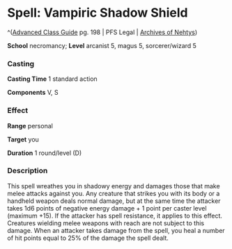 # Spell: Vampiric Shadow Shield

^([Advanced Class Guide][ss-vampiric-shadow-shield] pg. 198 | PFS Legal | [Archives of Nehtys][sn-vampiric-shadow-shield])

**School** necromancy; **Level** arcanist 5, magus 5, sorcerer/wizard 5

### Casting

**Casting Time** 1 standard action  

**Components** V, S

### Effect

**Range** personal  

**Target** you  

**Duration** 1 round/level (D)

### Description

This spell wreathes you in shadowy energy and damages those that make melee attacks against you. Any creature that strikes you with its body or a handheld weapon deals normal damage, but at the same time the attacker takes 1d6 points of negative energy damage + 1 point per caster level (maximum +15). If the attacker has spell resistance, it applies to this effect. Creatures wielding melee weapons with reach are not subject to this damage. When an attacker takes damage from the spell, you heal a number of hit points equal to 25% of the damage the spell dealt.

[ss-vampiric-shadow-shield]: http://paizo.com/products/btpy978v
[sn-vampiric-shadow-shield]: http://www.archivesofnethys.com/SpellDisplay.aspx?ItemName=Vampiric%20Shadow%20Shield